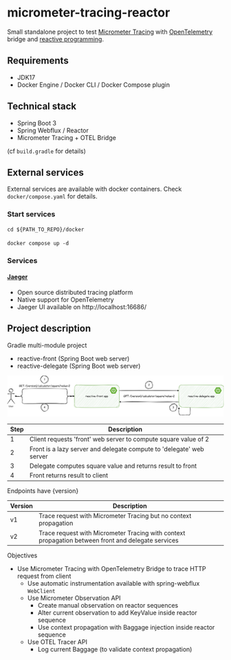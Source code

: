 # micrometer-tracing-reactor

Small standalone project to test [Micrometer Tracing](https://docs.micrometer.io/tracing/reference/index.html) with [OpenTelemetry](https://opentelemetry.io/) bridge and [reactive programming](https://projectreactor.io/).

## Requirements
- JDK17
- Docker Engine / Docker CLI / Docker Compose plugin

## Technical stack
- Spring Boot 3
- Spring Webflux / Reactor
- Micrometer Tracing + OTEL Bridge

(cf `build.gradle` for details)

## External services
External services are available with docker containers. Check `docker/compose.yaml` for details.

### Start services
```shell
cd ${PATH_TO_REPO}/docker

docker compose up -d
```

### Services
#### [Jaeger](https://www.jaegertracing.io/)
- Open source distributed tracing platform
- Native support for OpenTelemetry
- Jaeger UI available on http://localhost:16686/

## Project description
Gradle multi-module project
- reactive-front (Spring Boot web server)
- reactive-delegate (Spring Boot web server)

![docs/project_description.svg](docs/project_description.svg)

| Step | Description                                                          |
|------|----------------------------------------------------------------------|
| 1    | Client requests 'front' web server to compute square value of 2      |
| 2    | Front is a lazy server and delegate compute to 'delegate' web server |
| 3    | Delegate computes square value and returns result to front           |
| 4    | Front returns result to client                                       |

Endpoints have {version}

| Version | Description                                                                                        |
|---------|----------------------------------------------------------------------------------------------------|
| v1      | Trace request with Micrometer Tracing but no context propagation                                   |
| v2      | Trace request with Micrometer Tracing with context propagation between front and delegate services |

Objectives
- Use Micrometer Tracing with OpenTelemetry Bridge to trace HTTP request from client
  - Use automatic instrumentation available with spring-webflux `WebClient`
  - Use Micrometer Observation API
    - Create manual observation on reactor sequences
    - Alter current observation to add KeyValue inside reactor sequence
    - Use context propagation with Baggage injection inside reactor sequence
  - Use OTEL Tracer API
    - Log current Baggage (to validate context propagation)